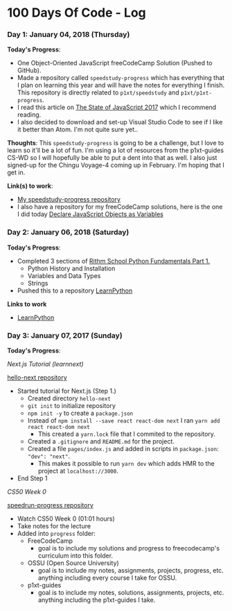 # 100 Days Of Code - Log

### Day 1: January 04, 2018 (Thursday)

**Today's Progress**:
  - One Object-Oriented JavaScript freeCodeCamp Solution (Pushed to GitHub).
  - Made a repository called `speedstudy-progress` which has everything that I plan on learning this year and will have the notes for everything I finish. This repository is directly related to `p1xt/speedstudy` and `p1xt/p1xt-progress`.
  - I read this article on [The State of JavaScript 2017](https://stateofjs.com/2017/introduction/) which I recommend reading.
  - I also decided to download and set-up Visual Studio Code to see if I like it better than Atom. I'm not quite sure yet..

**Thoughts**:
This `speedstudy-progress` is going to be a challenge, but I love to learn so it'll be a lot of fun. I'm using a lot of resources from the p1xt-guides CS-WD so I will hopefully be able to put a dent into that as well. I also just signed-up for the Chingu Voyage-4 coming up in February. I'm hoping that I get in.

**Link(s) to work**:
  - [My speedstudy-progress repository](https://github.com/TexasBullet26/speedstudy-progress)
  - I also have a repository for my freeCodeCamp solutions, here is the one I did today [Declare JavaScript Objects as Variables](https://github.com/TexasBullet26/fcc-progress/tree/master/src/00-front-end-development/05-object-oriented-and-functional-programming/00-declare-javascript-objects-and-variables)

### Day 2: January 06, 2018 (Saturday)

**Today's Progress**:
  - Completed 3 sections of [Rithm School Python Fundamentals Part 1.](https://www.rithmschool.com/courses/python-fundamentals-part-1)
    - Python History and Installation
    - Variables and Data Types
    - Strings
  - Pushed this to a repository [LearnPython](https://github.com/TexasBullet26/LearnPython)

**Links to work**
  - [LearnPython](https://github.com/TexasBullet26/LearnPython)

### Day 3: January 07, 2017 (Sunday)

**Today's Progress**:

*Next.js Tutorial (learnnext)*

[hello-next repository](https://github.com/TexasBullet26/hello-next)
  - Started tutorial for Next.js (Step 1.)
    - Created directory `hello-next`
    - `git init` to initialize repository
    - `npm init -y` to create a `package.json`
    - Instead of `npm install --save react react-dom next` I ran `yarn add react react-dom next`
      - This created a `yarn.lock` file that I commited to the repository.
    - Created a `.gitignore` and `README.md` for the project.
    - Created a file `pages/index.js` and added in scripts in `package.json`: `"dev": "next"`.
      - This makes it possible to run `yarn dev` which adds HMR to the project at `localhost://3000`.
  - End Step 1

*CS50 Week 0*

[speedrun-progress repository](https://github.com/TexasBullet26/speedrun-progress)
  - Watch CS50 Week 0 (01:01 hours)
  - Take notes for the lecture
  - Added into `progress` folder:
    - FreeCodeCamp
      - goal is to include my solutions and progress to freecodecamp's curriculum into this folder.
    - OSSU (Open Source University)
      - goal is to include my notes, assignments, projects, progress, etc. anything including every course I take for OSSU.
    - p1xt-guides
      - goal is to include my notes, solutions, assignments, projects, etc. anything including the p1xt-guides I take.
